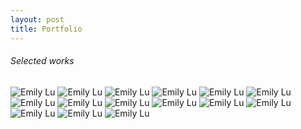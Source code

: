```yaml
---
layout: post
title: Portfolio
---
```

<h6>Selected works</h6>
<img alt="Emily Lu" src="assets/images/backyard.jpg"/>
<img alt="Emily Lu" src="assets/images/DarkProfile.jpg"/>
<img alt="Emily Lu" src="assets/images/face.jpg"/>
<img alt="Emily Lu" src="assets/images/gated.jpg"/>
<img alt="Emily Lu" src="assets/images/meh.jpg"/>
<img alt="Emily Lu" src="assets/images/myhome.jpg"/>
<img alt="Emily Lu" src="assets/images/Nanners.jpg"/>
<img alt="Emily Lu" src="assets/images/nudestanding.jpg"/>
<img alt="Emily Lu" src="assets/images/stilllife.jpg"/>
<img alt="Emily Lu" src="assets/images/watercolorbarn.jpg"/>
<img alt="Emily Lu" src="assets/images/watercolorfence.jpg"/>
<img alt="Emily Lu" src="assets/images/watercolorforest.jpg"/>
<img alt="Emily Lu" src="assets/images/WatercolorProf.jpg"/>
<img alt="Emily Lu" src="assets/images/watercolorriver.jpg"/>
<img alt="Emily Lu" src="assets/images/womansketch.jpg"/>